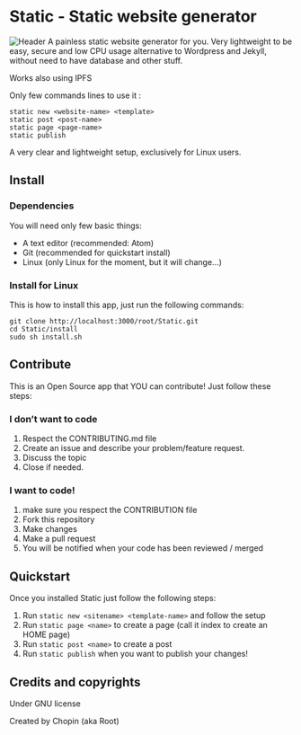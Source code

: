 # Static - Static website generator
![Header](http://image-missing.org/image.png)
A painless static website generator for you. Very lightweight to be easy, secure and low CPU usage alternative to Wordpress and Jekyll, without need to have database and other stuff.

Works also using IPFS

Only few commands lines to use it :

```
static new <website-name> <template>
static post <post-name>
static page <page-name>
static publish
```

A very clear and lightweight setup, exclusively for Linux users.

## Install
### Dependencies
You will need only few basic things:

* A text editor (recommended: Atom)
* Git (recommended for quickstart install)
* Linux (only Linux for the moment, but it will change...)

### Install for Linux
This is how to install this app, just run the following commands:
```
git clone http://localhost:3000/root/Static.git
cd Static/install
sudo sh install.sh
```

## Contribute
This is an Open Source app that YOU can contribute! Just follow these steps:

### I don’t want to code

1. Respect the CONTRIBUTING.md file
2. Create an issue and describe your problem/feature request.
3. Discuss the topic
4. Close if needed.

### I want to code!

1. make sure you respect the CONTRIBUTION file
2. Fork this repository
3. Make changes
4. Make a pull request
5. You will be notified when your code has been reviewed / merged

## Quickstart

Once you installed Static just follow the following steps:
1. Run `static new <sitename> <template-name>` and follow the setup
2. Run `static page <name>` to create a page (call it index to create an HOME page)
3. Run `static post <name>` to create a post
4. Run `static publish` when you want to publish your changes!

## Credits and copyrights
Under GNU license

Created by Chopin (aka Root)
